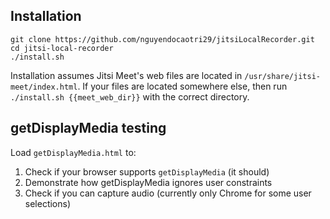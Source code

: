 ## Installation

```
git clone https://github.com/nguyendocaotri29/jitsiLocalRecorder.git
cd jitsi-local-recorder
./install.sh
```

Installation assumes Jitsi Meet's web files are located in `/usr/share/jitsi-meet/index.html`. 
If your files are located somewhere else, then run `./install.sh {{meet_web_dir}}` with the 
correct directory.

## getDisplayMedia testing

Load `getDisplayMedia.html` to:
 1. Check if your browser supports `getDisplayMedia` (it should)
 1. Demonstrate how getDisplayMedia ignores user constraints 
 1. Check if you can capture audio (currently only Chrome for some user selections)
 
 
 
